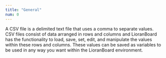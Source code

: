 ```yaml
---
title: "General"
num: 0
---
```


A CSV file is a delimited text file that uses a comma to separate values.\
CSV files consist of data arranged in rows and columns and LioranBoard has the functionality to load, save, set, edit, and manipulate the values within these rows and columns. These values can be saved as variables to be used in any way you want within the LioranBoard environment.









